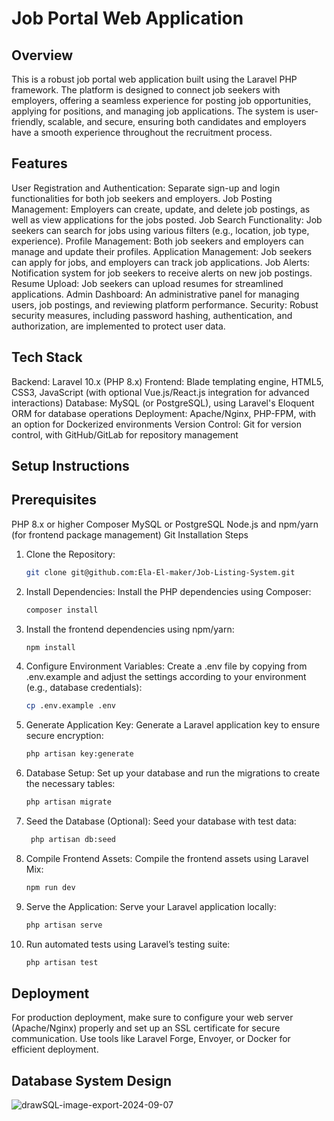 # Job Portal Web Application
## Overview
This is a robust job portal web application built using the Laravel PHP framework. The platform is designed to connect job seekers with employers, offering a seamless experience for posting job opportunities, applying for positions, and managing job applications. The system is user-friendly, scalable, and secure, ensuring both candidates and employers have a smooth experience throughout the recruitment process.

## Features
User Registration and Authentication: Separate sign-up and login functionalities for both job seekers and employers.
Job Posting Management: Employers can create, update, and delete job postings, as well as view applications for the jobs posted.
Job Search Functionality: Job seekers can search for jobs using various filters (e.g., location, job type, experience).
Profile Management: Both job seekers and employers can manage and update their profiles.
Application Management: Job seekers can apply for jobs, and employers can track job applications.
Job Alerts: Notification system for job seekers to receive alerts on new job postings.
Resume Upload: Job seekers can upload resumes for streamlined applications.
Admin Dashboard: An administrative panel for managing users, job postings, and reviewing platform performance.
Security: Robust security measures, including password hashing, authentication, and authorization, are implemented to protect user data.
## Tech Stack
Backend: Laravel 10.x (PHP 8.x)
Frontend: Blade templating engine, HTML5, CSS3, JavaScript (with optional Vue.js/React.js integration for advanced interactions)
Database: MySQL (or PostgreSQL), using Laravel's Eloquent ORM for database operations
Deployment: Apache/Nginx, PHP-FPM, with an option for Dockerized environments
Version Control: Git for version control, with GitHub/GitLab for repository management
## Setup Instructions
## Prerequisites
PHP 8.x or higher
Composer
MySQL or PostgreSQL
Node.js and npm/yarn (for frontend package management)
Git
Installation Steps
1. Clone the Repository:
    ```bash
    git clone git@github.com:Ela-El-maker/Job-Listing-System.git
    ```
2. Install Dependencies: Install the PHP dependencies using Composer:
    ```bash
    composer install
    ```
3. Install the frontend dependencies using npm/yarn:
    ```bash
    npm install
    ```
4. Configure Environment Variables: Create a .env file by copying from .env.example and adjust the settings according to your environment (e.g., database credentials):
    ```bash
    cp .env.example .env
    ```
5. Generate Application Key: Generate a Laravel application key to ensure secure encryption:
    ```bash
    php artisan key:generate
    ```
6. Database Setup: Set up your database and run the migrations to create the necessary tables:
    ```bash
    php artisan migrate
    ```
7. Seed the Database (Optional): Seed your database with test data:
   ```bash
    php artisan db:seed
    ```
8. Compile Frontend Assets: Compile the frontend assets using Laravel Mix:
   ```bash
   npm run dev
    ```
9. Serve the Application: Serve your Laravel application locally:
    ```bash
    php artisan serve
    ```
10. Run automated tests using Laravel’s testing suite:
    ```bash
    php artisan test
    ```
## Deployment
For production deployment, make sure to configure your web server (Apache/Nginx) properly and set up an SSL certificate for secure communication.
Use tools like Laravel Forge, Envoyer, or Docker for efficient deployment.

## Database System Design

![drawSQL-image-export-2024-09-07](https://github.com/user-attachments/assets/726fcfa8-7571-4811-8f17-0867ecfc411f)
